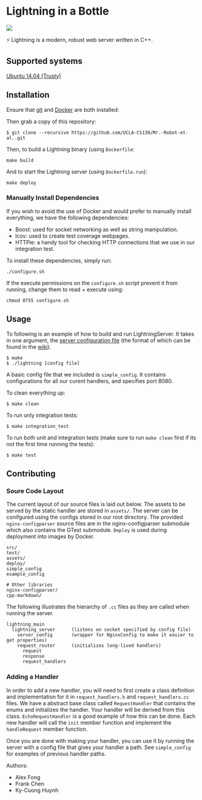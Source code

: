 # Lightning in a Bottle

![](https://travis-ci.com/UCLA-CS130/Mr.-Robot-et-al..svg?token=yz9yBJgd4Sxya2e1weD1&branch=master)

:zap: Lightning is a modern, robust web server written in C++.


## Supported systems

[Ubuntu 14.04 (Trusty)](http://releases.ubuntu.com/14.04/)


## Installation

Ensure that [git](https://www.digitalocean.com/community/tutorials/how-to-install-git-on-ubuntu-14-04) and [Docker](https://store.docker.com/editions/community/docker-ce-server-ubuntu?tab=description) are both installed:

Then grab a copy of this repository:

```
$ git clone --recursive https://github.com/UCLA-CS130/Mr.-Robot-et-al..git
```

Then, to build a Lightning binary (using `Dockerfile`: 

```
make build
```

And to start the Lightning server (using `Dockerfile.run`):

```
make deploy
```


### Manually Install Dependencies

If you wish to avoid the use of Docker and would prefer to manually install
everything, we have the following dependencies:

* Boost: used for socket networking as well as string manipulation.
* lcov: used to create test coverage webpages.
* HTTPie: a handy tool for checking HTTP connections that we use in our
  integration test.

To install these dependencies, simply run:

```
./configure.sh
```

If the execute permissions on the `configure.sh` script prevent it 
from running, change them to read + execute using: 

```
chmod 0755 configure.sh
```


## Usage

To following is an example of how to build and run LightningServer. It takes in one argument, the [server configuration file](https://github.com/UCLA-CS130/Mr.-Robot-et-al./wiki/Config-File-Format) (the format of which can be found in the [wiki](https://github.com/UCLA-CS130/Mr.-Robot-et-al./wiki)).

```
$ make
$ ./lightning [config file]
```

A basic config file that we included is `simple_config`. It contains configurations for all our curent handlers, and specifies port 8080.

To clean everything up:

```
$ make clean
```

To run only integration tests:

```
$ make integration_test
```

To run both unit and integration tests (make sure to run `make clean` first if its not the first time running the tests):

```
$ make test
```

## Contributing

### Soure Code Layout

The current layout of our source files is laid out below. The assets to be served by the static handler are stored in `assets/`. The server can be conifgured using the configs stored in our root directory. The provided `nginx-configparser` source files are in the nginx-configparser submodule which also contains the GTest submodule. `Deploy` is used during deployment into images by Docker.

```
src/
test/
assets/
deploy/
simple_config
example_config

# Other libraries
nginx-configparser/
cpp-markdown/
```

The following illustrates the hierarchy of `.cc` files as they are called when running the server.

```
lightning_main
  lightning_server      (listens on socket specified by config file)
    server_config       (wrapper for NginxConfig to make it easier to get properties)
    request_router      (initializes long-lived handlers)
      request
      response
      request_handlers
```


### Adding a Handler

In order to add a new handler, you will need to first create a class definition and implementation for it in `request_handlers.h` and `request_handlers.cc` files. We have a abstract base class called `RequestHandler` that contains the enums and initializes the handler. Your handler will be derived from this class. `EchoRequestHandler` is a good example of how this can be done. Each new handler will call the `init` member function and implement the `handleRequest` member function.

Once you are done with making your handler, you can use it by running the server with a config file that gives your handler a path. See `simple_config` for examples of previous handler paths.


Authors:

* Alex Fong
* Frank Chen
* Ky-Cuong Huynh
